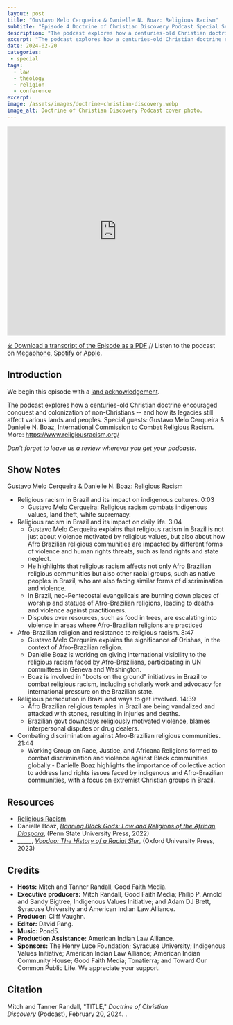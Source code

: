 ```yaml
---
layout: post
title: "Gustavo Melo Cerqueira & Danielle N. Boaz: Religious Racism" 
subtitle: "Episode 4 Doctrine of Christian Discovery Podcast Special Season"
description: "The podcast explores how a centuries-old Christian doctrine encouraged conquest and colonization of non-Christians -- and how its legacies still affect various lands and peoples. Special guests: Gustavo Melo Cerqueira & Danielle N. Boaz, International Commission to Combat Religious Racism."
excerpt: "The podcast explores how a centuries-old Christian doctrine encouraged conquest and colonization of non-Christians -- and how its legacies still affect various lands and peoples."
date: 2024-02-20
categories: 
 - special
tags: 
  - law
  - theology
  - religion
  - conference
excerpt: 
image: /assets/images/doctrine-christian-discovery.webp
image_alt: Doctrine of Christian Discovery Podcast cover photo.
---
```

<iframe src="https://playlist.megaphone.fm/?p=AOOOI2818414790" width="100%" height="482" frameborder="0"></iframe>

[⤓ Download a transcript of the Episode as a PDF](/assets/pdfs/special/04-Gustavo-Melo-Cerqueira-Danielle-Boaz-Religious-Racism.pdf) //  Listen to the podcast on [Megaphone](https://goodfaithmedia.org/doctrine-of-christian-discovery/), [Spotify](https://open.spotify.com/show/4VnMhbq2UJbu3fdehsQ66I) or [Apple](https://podcasts.apple.com/us/podcast/doctrine-of-christian-discovery/id1729219360). 

  
## Introduction

We begin this episode with a [land acknowledgement](https://podcast.doctrineofdiscovery.org/land/).

The podcast explores how a centuries-old Christian doctrine encouraged conquest and colonization of non-Christians -- and how its legacies still affect various lands and peoples. Special guests: Gustavo Melo Cerqueira & Danielle N. Boaz, International Commission to Combat Religious Racism. More: <https://www.religiousracism.org/>

*Don't forget to leave us a review wherever you get your podcasts.*


## Show Notes
Gustavo Melo Cerqueira & Danielle N. Boaz: Religious Racism

- Religious racism in Brazil and its impact on indigenous cultures. 0:03
  - Gustavo Melo Cerqueira: Religious racism combats indigenous values, land theft, white supremacy.
- Religious racism in Brazil and its impact on daily life. 3:04
  - Gustavo Melo Cerqueira explains that religious racism in Brazil is not just about violence motivated by religious values, but also about how Afro Brazilian religious communities are impacted by different forms of violence and human rights threats, such as land rights and state neglect.
  - He highlights that religious racism affects not only Afro Brazilian religious communities but also other racial groups, such as native peoples in Brazil, who are also facing similar forms of discrimination and violence.
  - In Brazil, neo-Pentecostal evangelicals are burning down places of worship and statues of Afro-Brazilian religions, leading to deaths and violence against practitioners.
  - Disputes over resources, such as food in trees, are escalating into violence in areas where Afro-Brazilian religions are practiced
- Afro-Brazilian religion and resistance to religious racism. 8:47
  - Gustavo Melo Cerqueira explains the significance of Orishas, in the context of Afro-Brazilian religion.
  - Danielle Boaz is working on giving international visibility to the religious racism faced by Afro-Brazilians, participating in UN committees in Geneva and Washington.
  - Boaz is involved in "boots on the ground" initiatives in Brazil to combat religious racism, including scholarly work and advocacy for international pressure on the Brazilian state.
- Religious persecution in Brazil and ways to get involved. 14:39
  - Afro Brazilian religious temples in Brazil are being vandalized and attacked with stones, resulting in injuries and deaths.
  - Brazilian govt downplays religiously motivated violence, blames interpersonal disputes or drug dealers.
- Combating discrimination against Afro-Brazilian religious communities. 21:44
  - Working Group on Race, Justice, and Africana Religions formed to combat discrimination and violence against Black communities globally.- Danielle Boaz highlights the importance of collective action to address land rights issues faced by indigenous and Afro-Brazilian communities, with a focus on extremist Christian groups in Brazil.


## Resources
* [Religious Racism](https://religiousracism.org/)
* Danielle Boaz, [*Banning Black Gods: Law and Religions of the African Diaspora*](https://www.amazon.com/Banning-Black-Gods-Religions-Diaspora/dp/0271094524/), (Penn State University Press, 2022)
* _____, [*Voodoo: The History of a Racial Slur*](https://www.amazon.com/Voodoo-History-Danielle-N-Boaz/dp/0197689418), (Oxford University Press, 2023)


## Credits

- **Hosts:** Mitch and Tanner Randall, Good Faith Media.
- **Executive producers:** Mitch Randall, Good Faith Media; Philip P. Arnold and Sandy Bigtree, Indigenous Values Initiative; and Adam DJ Brett, Syracuse University and American Indian Law Alliance.
- **Producer:** Cliff Vaughn.
- **Editor:** David Pang.
- **Music:** Pond5.
- **Production Assistance:** American Indian Law Alliance.
- **Sponsors:** The Henry Luce Foundation; Syracuse
University; Indigenous Values Initiative; American Indian Law Alliance; American Indian Community House; Good Faith Media; Tonatierra; and
Toward Our Common Public Life. We appreciate your support.

## Citation

Mitch and Tanner Randall, "TITLE," _Doctrine of Christian Discovery_ (Podcast), February 20, 2024. <LINK>.